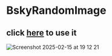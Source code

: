 # BskyRandomImage

## click [here](https://i486nugget.github.io/BskyRandomImage/) to use it

![Screenshot 2025-02-15 at 19 12 21](https://github.com/user-attachments/assets/58db215e-7f25-43ba-83cd-3655377178da)
